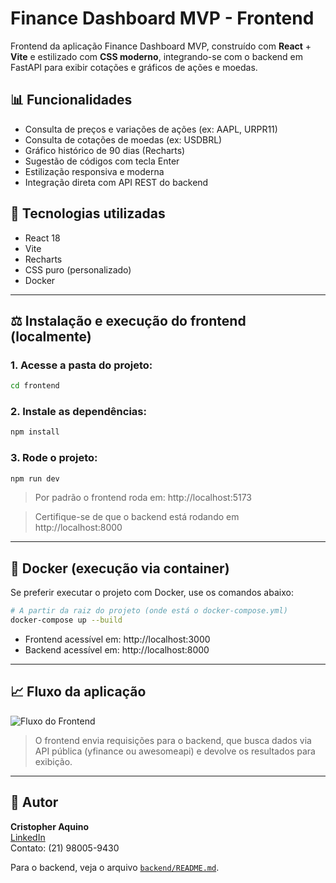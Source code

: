 # Finance Dashboard MVP - Frontend

Frontend da aplicação Finance Dashboard MVP, construído com **React** + **Vite** e estilizado com **CSS moderno**, integrando-se com o backend em FastAPI para exibir cotações e gráficos de ações e moedas.

## 📊 Funcionalidades

- Consulta de preços e variações de ações (ex: AAPL, URPR11)
- Consulta de cotações de moedas (ex: USDBRL)
- Gráfico histórico de 90 dias (Recharts)
- Sugestão de códigos com tecla Enter
- Estilização responsiva e moderna
- Integração direta com API REST do backend

## 🤨 Tecnologias utilizadas

- React 18
- Vite
- Recharts
- CSS puro (personalizado)
- Docker

---

## ⚖️ Instalação e execução do frontend (localmente)

### 1. Acesse a pasta do projeto:
```bash
cd frontend
```

### 2. Instale as dependências:
```bash
npm install
```

### 3. Rode o projeto:
```bash
npm run dev
```

> Por padrão o frontend roda em: http://localhost:5173

> Certifique-se de que o backend está rodando em http://localhost:8000

---

## 🚧 Docker (execução via container)

Se preferir executar o projeto com Docker, use os comandos abaixo:

```bash
# A partir da raiz do projeto (onde está o docker-compose.yml)
docker-compose up --build
```

- Frontend acessível em: http://localhost:3000
- Backend acessível em: http://localhost:8000

---

## 📈 Fluxo da aplicação

![Fluxo do Frontend](../docs/fluxo-frontend.png)

> O frontend envia requisições para o backend, que busca dados via API pública (yfinance ou awesomeapi) e devolve os resultados para exibição.

---

## 👤 Autor

**Cristopher Aquino**  
[LinkedIn](https://www.linkedin.com/in/%F0%9F%8E%AF-cristopher-aquino-4992b251/)  
Contato: (21) 98005-9430


Para o backend, veja o arquivo [`backend/README.md`](../backend/README.md).


